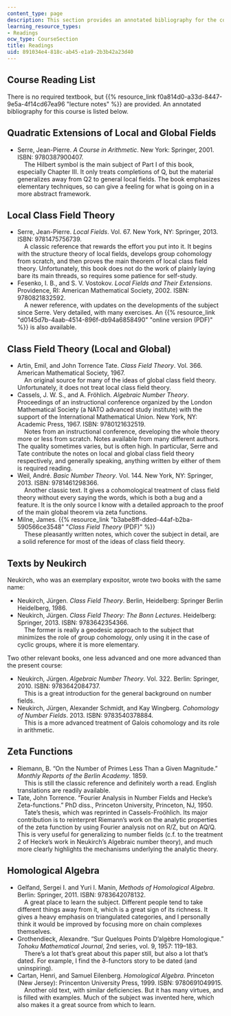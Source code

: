 ```yaml
---
content_type: page
description: This section provides an annotated bibliography for the course.
learning_resource_types:
- Readings
ocw_type: CourseSection
title: Readings
uid: 891034e4-818c-ab45-e1a9-2b3b42a23d40
---
```


Course Reading List
-------------------

There is no required textbook, but {{% resource_link f0a814d0-a33d-8447-9e5a-4f14cd67ea96 "lecture notes" %}} are provided. An annotated bibliography for this course is listed below.

Quadratic Extensions of Local and Global Fields
-----------------------------------------------

*   Serre, Jean-Pierre. _A Course in Arithmetic_. New York: Springer, 2001. ISBN: 9780387900407.  
        The Hilbert symbol is the main subject of Part I of this book, especially Chapter III. It only treats completions of Q, but the material generalizes away from Q2 to general local fields. The book emphasizes elementary techniques, so can give a feeling for what is going on in a more abstract framework.

Local Class Field Theory
------------------------

*   Serre, Jean-Pierre. _Local Fields_. Vol. 67. New York, NY: Springer, 2013. ISBN: 9781475756739.  
        A classic reference that rewards the effort you put into it. It begins with the structure theory of local fields, develops group cohomology from scratch, and then proves the main theorem of local class field theory. Unfortunately, this book does not do the work of plainly laying bare its main threads, so requires some patience for self-study.
*   Fesenko, I. B., and S. V. Vostokov. _Local Fields and Their Extensions_. Providence, RI: American Mathematical Society, 2002. ISBN: 9780821832592.  
        A newer reference, with updates on the developments of the subject since Serre. Very detailed, with many exercises. An {{% resource_link "d0145d7b-4aab-4514-896f-db94a6858490" "online version (PDF)" %}} is also available.

Class Field Theory (Local and Global)
-------------------------------------

*   Artin, Emil, and John Torrence Tate. _Class Field Theory_. Vol. 366. American Mathematical Society, 1967.  
        An original source for many of the ideas of global class field theory. Unfortunately, it does not treat local class field theory.
*   Cassels, J. W. S., and A. Fröhlich. _Algebraic Number Theory_. Proceedings of an instructional conference organized by the London Mathematical Society (a NATO advanced study institute) with the support of the International Mathematical Union. New York, NY: Academic Press, 1967. ISBN: 9780121632519.  
        Notes from an instructional conference, developing the whole theory more or less from scratch. Notes available from many different authors. The quality sometimes varies, but is often high. In particular, Serre and Tate contribute the notes on local and global class field theory respectively, and generally speaking, anything written by either of them is required reading.
*   Weil, André. _Basic Number Theory_. Vol. 144. New York, NY: Springer, 2013. ISBN: 9781461298366.  
        Another classic text. It gives a cohomological treatment of class field theory without every saying the words, which is both a bug and a feature. It is the only source I know with a detailed approach to the proof of the main global theorem via zeta functions.
*   Milne, James. {{% resource_link "b3abe8ff-dded-44af-b2ba-590566ce3548" "_Class Field Theory_ (PDF)" %}}  
        These pleasantly written notes, which cover the subject in detail, are a solid reference for most of the ideas of class field theory.

Texts by Neukirch
-----------------

Neukirch, who was an exemplary expositor, wrote two books with the same name:

*   Neukirch, Jürgen. _Class Field Theory_. Berlin, Heidelberg: Springer Berlin Heidelberg, 1986.
*   Neukirch, Jürgen. _Class Field Theory: The Bonn Lectures_. Heidelberg: Springer, 2013. ISBN: 9783642354366.  
        The former is really a geodesic approach to the subject that minimizes the role of group cohomology, only using it in the case of cyclic groups, where it is more elementary.

Two other relevant books, one less advanced and one more advanced than the present course:

*   Neukirch, Jürgen. _Algebraic Number Theory_. Vol. 322. Berlin: Springer, 2010. ISBN: 9783642084737.  
        This is a great introduction for the general background on number fields.
*   Neukirch, Jürgen, Alexander Schmidt, and Kay Wingberg. _Cohomology of Number Fields_. 2013. ISBN: 9783540378884.  
        This is a more advanced treatment of Galois cohomology and its role in arithmetic.

Zeta Functions
--------------

*   Riemann, B. “On the Number of Primes Less Than a Given Magnitude.” _Monthly Reports of the Berlin Academy_. 1859.  
        This is still the classic reference and definitely worth a read. English translations are readily available.
*   Tate, John Torrence. “Fourier Analysis in Number Fields and Hecke’s Zeta-functions.” PhD diss., Princeton University, Princeton, NJ, 1950.  
        Tate’s thesis, which was reprinted in Cassels-Froöhlich. Its major contribution is to reinterpret Riemann’s work on the analytic properties of the zeta function by using Fourier analysis not on R/Z, but on AQ/Q. This is very useful for generalizing to number fields (c.f. to the treatment 2 of Hecke’s work in Neukirch’s Algebraic number theory), and much more clearly highlights the mechanisms underlying the analytic theory.

Homological Algebra
-------------------

*   Gelfand, Sergei I. and Yuri I. Manin, _Methods of Homological Algebra_. Berlin: Springer, 2011. ISBN: 9783642078132.  
        A great place to learn the subject. Different people tend to take different things away from it, which is a great sign of its richness. It gives a heavy emphasis on triangulated categories, and I personally think it would be improved by focusing more on chain complexes themselves.
*   Grothendieck, Alexandre. “Sur Quelques Points D’algèbre Homologique.” _Tohoku Mathematical Journal_, 2nd series, vol. 9, 1957: 119–183.  
        There’s a lot that’s great about this paper still, but also a lot that’s dated. For example, I find the ∂-functors story to be dated (and uninspiring).
*   Cartan, Henri, and Samuel Eilenberg. _Homological Algebra_. Princeton (New Jersey): Princenton University Press, 1999. ISBN: 9780691049915.  
        Another old text, with similar deficiencies. But it has many virtues, and is filled with examples. Much of the subject was invented here, which also makes it a great source from which to learn.